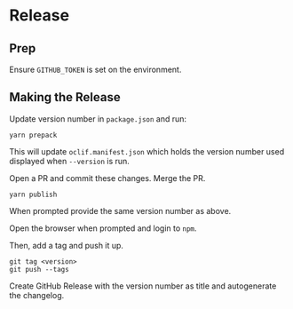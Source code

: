 # Release

## Prep

Ensure `GITHUB_TOKEN` is set on the environment.

## Making the Release

Update version number in `package.json` and run:

```console
yarn prepack
```
This will update `oclif.manifest.json` which holds the version number used
displayed when `--version` is run.

Open a PR and commit these changes. Merge the PR.

```console
yarn publish
```

When prompted provide the same version number as above.

Open the browser when prompted and login to `npm`.

Then, add a tag and push it up.

```console
git tag <version>
git push --tags

```

Create GitHub Release with the version number as title and autogenerate the
changelog.
